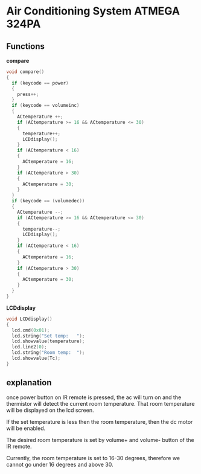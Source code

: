# Air Conditioning System ATMEGA 324PA

## Functions

**compare**

```c++
void compare()
{
  if (keycode == power)   
  {
    press++;    
  }
  if (keycode == volumeinc)   
  {
    ACtemperature ++;   
    if (ACtemperature >= 16 && ACtemperature <= 30) 
    {
      temperature++; 
      LCDdisplay(); 
    }
    if (ACtemperature < 16) 
    {
      ACtemperature = 16;
    }
    if (ACtemperature > 30) 
    {
      ACtemperature = 30; 
    }
  }
  if (keycode == (volumedec)) 
  {
    ACtemperature --; 
    if (ACtemperature >= 16 && ACtemperature <= 30) 
    {
      temperature--;  
      LCDdisplay(); 
    }
    if (ACtemperature < 16) 
    {
      ACtemperature = 16; 
    }
    if (ACtemperature > 30) 
    {
      ACtemperature = 30; 
    }
  }
}
```

**LCDdisplay**

```c++
void LCDdisplay()
{
  lcd.cmd(0x01); 
  lcd.string("Set temp:   "); 
  lcd.showvalue(temperature);
  lcd.line2(0); 
  lcd.string("Room temp:  "); 
  lcd.showvalue(Tc);  
}
```


## explanation

once power button on IR remote is pressed, the ac will turn on and the thermistor will detect the current room temperature. That room temperature will be displayed on the lcd screen.

If the set temperature is less then the room temperature, then the dc motor will be enabled.

The desired room temperature is set by volume+ and volume- button of the IR remote.

Currently, the room temperature is set to 16-30 degrees, therefore we cannot go under 16 degrees and above 30.

